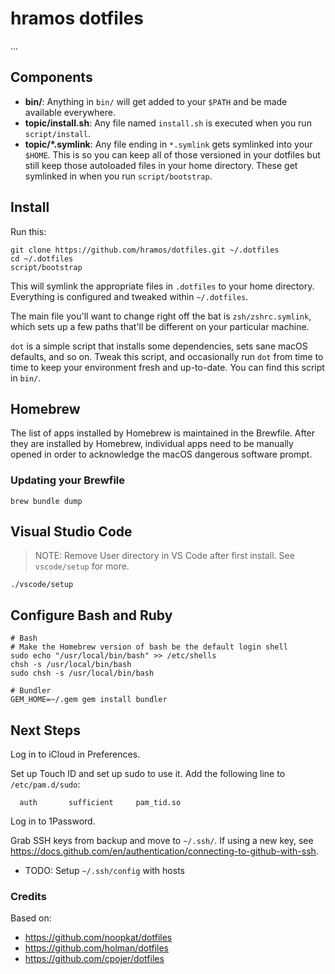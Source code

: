 # hramos dotfiles

...

## Components

- **bin/**: Anything in `bin/` will get added to your `$PATH` and be made
  available everywhere.
- **topic/install.sh**: Any file named `install.sh` is executed when you run `script/install`.
- **topic/\*.symlink**: Any file ending in `*.symlink` gets symlinked into
  your `$HOME`. This is so you can keep all of those versioned in your dotfiles
  but still keep those autoloaded files in your home directory. These get
  symlinked in when you run `script/bootstrap`.

## Install

Run this:

```
git clone https://github.com/hramos/dotfiles.git ~/.dotfiles
cd ~/.dotfiles
script/bootstrap
```

This will symlink the appropriate files in `.dotfiles` to your home directory.
Everything is configured and tweaked within `~/.dotfiles`.

The main file you'll want to change right off the bat is `zsh/zshrc.symlink`,
which sets up a few paths that'll be different on your particular machine.

`dot` is a simple script that installs some dependencies, sets sane macOS
defaults, and so on. Tweak this script, and occasionally run `dot` from
time to time to keep your environment fresh and up-to-date. You can find
this script in `bin/`.

## Homebrew

The list of apps installed by Homebrew is maintained in the Brewfile. After they are installed by Homebrew, individual apps need to be manually opened in order to acknowledge the macOS dangerous software prompt.

### Updating your Brewfile

```
brew bundle dump
```

## Visual Studio Code

> NOTE: Remove User directory in VS Code after first install. See `vscode/setup` for more.

```
./vscode/setup
```

## Configure Bash and Ruby

```
# Bash
# Make the Homebrew version of bash be the default login shell
sudo echo "/usr/local/bin/bash" >> /etc/shells
chsh -s /usr/local/bin/bash
sudo chsh -s /usr/local/bin/bash

# Bundler
GEM_HOME=~/.gem gem install bundler
```

## Next Steps

Log in to iCloud in Preferences.

Set up Touch ID and set up sudo to use it. Add the following line to `/etc/pam.d/sudo`:

```
  auth       sufficient     pam_tid.so
```

Log in to 1Password.

Grab SSH keys from backup and move to `~/.ssh/`. If using a new key, see https://docs.github.com/en/authentication/connecting-to-github-with-ssh.

- TODO: Setup `~/.ssh/config` with hosts

### Credits

Based on:

- https://github.com/noopkat/dotfiles
- https://github.com/holman/dotfiles
- https://github.com/cpojer/dotfiles
